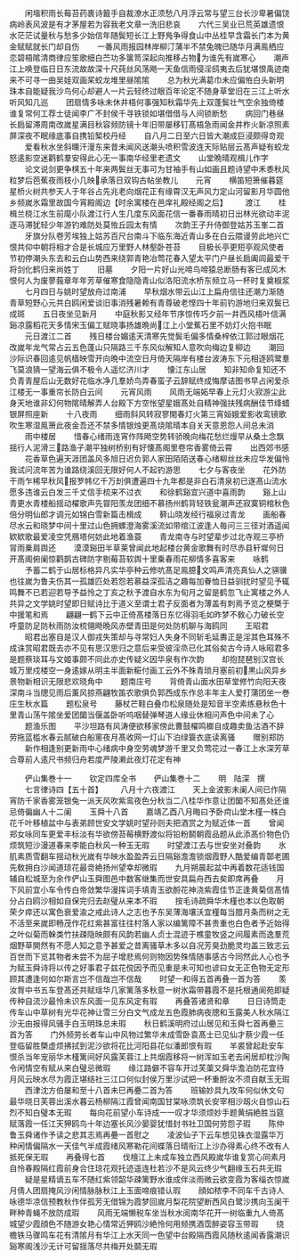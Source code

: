 <!-- { "loadSidebar": true } -->
　　闲堦积雨长莓苔药裹诗籖手自裁潦水正须愁八月浮云常与望三台长沙卑暑偏饶病岭表风波是有才茅屋若为容我老文章一洗旧悲哀
　　六代三吴业已荒英雄遗恨水茫茫试量秋与愁多少始信年随鬓短长江上野鳬争得食山中丛桂早含霜长门本为黄金赋赋就长门却自伤
　　一番风雨报园林岸柳汀蒲半不禁兔魄已随华月满鳯栖应恋碧梧隂清商律应笙歌细白苎功多箧笥深起向推移占物为谁先有嵗寒心
　　潮声江上唤登临日日东流故故深十尺莼丝风荡飏一天鱼信雨侵淫鸱夷去后犹堪恨禹迹南来不可寻一曲吴娃双画桨蛟龙堆里昼隂隂
　　总为秋光满葛巾未应偏恠白头新明珠本自能疑我沙鸟何心却避人一片云轻终过眼百年论定不随身草堂旧在三江上听水听风知几巡
　　团扇情多咏未休井梧何事强知秋霜华先上双蓬鬓壮气空余独倚楼谁复常何工荐士徒闻李广不封侯千寻铁锁如堪借借与人间锁断愁
　　病回门巷昼长扃留滞周南改嵗星满目秋容频防镜十年旧带屡移钉髙梧急雨闻金井柞火新凉照素屏深夜不眠缘底事自携铅椠校丹经
　　自八月二日至六日皆大潮成巨浸颇得竒观
　　爱看秋水坐斜曛汗漫东来昔未闻风送潮头喷积雪波连天际贴层云髙声疑有蛟龙怒逺影空迷鹳鹤羣安得此心无一事南华经里老遗文
　　山堂晩晴观楫儿作字
　　论文说剑更争棋五十年来两鬓丝无事可为甘袖手有山如画且题诗望中禾黍秋风粒梦后芭蕉夜雨枝小几映承落日双钩古帖坐教儿
　　元宵
　　横笛短箫催暮筵星桥火树共参天人于年谷占先兆老向烟花正有缘霄汉无声风力定山河留影月华圆他乡频嵗氷霜里故国今宵殿阁边【时余寓楼在邑庠礼殿经阁之后】
　　渡江
　　桂楫兰桡江水生前麾小队渡江行人生几度东风面花信一番春雨晴初日出林光欲动丰泥逐马滞犹轻少年游钓难防处莫恠丘园太有情
　　次韵王子升侍御登姑苏玉峯二首
　　牙旗分队卷芳埃独上姑苏百尺台南斗下临东海近青山多在白云隈谩劳此地兴亡恨共仰中朝将相才合是长城应万里野人林壑卧苍苔
　　目极长亭更短亭观风使者节初停潮头东去和云白山势西来绕郭青艳冶莺花春入望太平门户昼长扃阖闾最爱干将剑化鹤归来尚姓丁
　　旧墓
　　夕阳一片好山光啼鸟啼猿总断肠有客已成风木恨何人为废蓼莪章年年芳草催寒食隐隐青山似洛阳流水桥东频立马一杯时复奠椒浆
　　七月四日与姚时望放舟过南浦
　　早秋烟水带云山江上扁舟信往还潮力渐随青草短野心元共白鸥闲爱谈旧事消残暑赖有青尊破老悭四十年前钓游地归来双鬓已成斑
　　五日夜坐见新月
　　中庭秋影又经年节序惊传巧夕前一井西风梧叶信满谿凉露稻花天多情宋玉偏工赋晓事扬雄晩尚江上小堂蕉石里不妨灯火抱书眠
　　元日渡江二首
　　残日楼台媚逺天清寒先觉鬓毛偏多情桑梓依江郭过眼烟花改嵗年龙气常占云五色蓬山只隔路三千东风似解知人意吹向梅边复柳边
　　潮回沙际识春回逺见帆樯映雪开向晩中流空日月倚天隔岸有楼台波涛东下元相逐鸥鹭羣飞莫浪猜一望海云俱不极令人遥忆济川才
　　懐江东山居
　　知非知命复知还不负青青屋后山无数好花临水净几羣娇鸟弄春蛮子云辞赋终成悔摩诘图书早占闲爱杀江楼无一事重帘长防白云间
　　元宵风雨
　　风雨无端妬早春上元灯火寂游尘此身天地谁非幻何物隂晴解弄人台殿下方空怅望星娥髙处自精神强扶残病酬佳节绛蜡银屏照座新
　　十八夜雨
　　细雨斜风转寂寥閙春灯火第三宵姮娥爱影收鸾镜歌吹生寒湿鳯箫此夜金吾还不禁多情银烛更髙烧隂晴本自关天意恩怨人间总未消
　　雨中楼居
　　惜春心绪雨连宵作阵飏空势转骄晚向梅花愁烂熳早从桑土念飘揺行人泥滑三路渔子潮平独树桥别有好懐髙阁里卷帘香雾倚云霄
　　出西郊书感
　　花香草色遍天涯团盖风多旭日迟负郭人家田陌陌送春心绪柳丝丝未应华发偏怜我试问流年苦为谁路绕溪回无限好何人不起钓游思
　　七夕与客夜坐
　　花外防干雨乍稀早秋风报罗帏亿千万刦俱遭遍四十九年都是非白石清泉初已遂髙山流水愿多违谁云白发三千丈信手梳来不过衣
　　和徐鹤谿宜兴道中喜雨韵
　　谿上山青更水青楼船揺动櫂歌声先甞阳羡龙团细不慕扬州鹤背轻铁瓮潮声还寂寞铜棺秋色倍分明仙郎才调元如锦白雪新篇击楫成
　　簳山晓发经行福泉过青龙
　　画船春尽水云和晓梦中间十里过山色拥螺澄海雾溪流如带绾江波逢人毎问三三径对酒遥闻欵欵歌最爱凌空凭鴈塔何妨此地着渔蓑
　　青龙南寺与时望辈步过北寺观三亭桥冐雨乗肩舆还
　　漠漠谿田半草莱曾闻此地起楼台黄金歌舞有时尽赤县轩墀何日开髙阁俯阑惊鹳鹊古碑防字剔莓苔软舆十里乗春雨花柳情多喜客来
　　咏鹤
　　予蓄二鹤于山居标格异凡实华亭种云修吭髙足鳯臆文鸣声清亮真仙人之骐骥也往嵗为鲁夫伤其一孤雄匹处若怨若慕益深孤洁之趣每加眷恤日益驯扰时望见予辄鸣舞不已若迎若导予益怜之丁亥之秋予渡自水东为旬月之留是鹤忽飞止寓楼之外人共异之文学姚时望即日赋诗比于道义至谓士君子反面者为薄盖有刺焉予览之梗槩于中援笔和焉
　　翩翩一鹤下云中正倚髙楼落日东忆得羽毛如昨梦不敎心力破长空呼童防足防秋雨防汝梳翎飏晩风赤壁青田是何处防机聊与海鸥同
　　王昭君
　　昭君出塞自是汉人御戎失策却与寻常妇人失身不同斩毛延夀正是淫其色耳殊不成诛赏昭君既去亦不见有思汉思归之意后来受彼淫烝已化其俗矣古今诗人咏昭君多是题蔡琰耳与文姬事颇不同此亦史传疑义因华泉有作次韵
　　却抱琵琶别汉宫长城万里戍楼空一身逺嫁从明主半面新糚付画工云外不殊青琐月塞前初黒山风异乡景物新相识无限悲欢晓角中
　　题南庄号
　　背倚青山面水田草堂修竹向阳天夜深南斗当牕见雨后薰风掠燕翩牧笛农歌俱负郭西成东作总丰年主人爱打蒲团坐一巻庄生秋水篇
　　题松泉号
　　藤杖芒鞋白叠巾松泉随处是知音半空素练悬秋色十里青山荡午隂坐爱团圞当偃盖卧听呜咽替弹琴道人缘业休相问声色中间未了心
　　题渔乐图
　　平沙坦路有风涛便欲移家傍此曹鼓櫂鸣榔自成趣卖鱼沽酒不辞劳拖蓝槛水春云腻破白船窻夜月髙收网一灯山下泊绿簑衣底读离骚
　　赠别郑防
　　新作相逢别更新雨中心绪病中身空劳魂梦游千里又负莺花过一春江上水深芳草合尊前人逺尺书频归舟若度严陵濑此夜灯花定有神









　　俨山集巻十一
　　钦定四库全书
　　俨山集巻十二
　　明　陆深　撰
　　七言律诗四【五十首】
　　八月十六夜渡江
　　天上金波影未阑人间已作隔宵防千家香雾笼银兔一派天风吹紫鸾夜色分秋当二八桂华作意让团圞不知髙处还谁忌倚徧幽人十二阑
　　玉舜十八首
　　嘉靖乙酉八月晦曰予卧疴山堂木槿一株白花千叶移植盆中与表弟顾世安文学姚时望孙则夫把酒赏之为赋近体一首
　　曾闻郑女咏同车更爱丰标淡有华欲傍苔莓横野渡似将铅粉鬬朝霞品题从此添髙价物色仍烦筑短沙漫道春来李能白秋风一种玉无瑕
　　时望渡江去与世安坐对叠韵
　　氷肌素质雪翻车揺动秋光嵗有华映水盈盈弄云日隔谿澹澹锁烟霞野人酷爱编青鄣老圃先敎拥白沙闻道琼花最竒絶扬州望幸却微瑕
　　九月朔晨起盆中再着数花适钱国辅自松城至为余作俨山玉舜图邑中数客继集而世安具扁舟西去矣即席再叠
　　月下风前宜小车令传白帝敛繁华漫挥词手填青玉欲酹花神浇紫霞佳节正逢黄菊信髙情分占白鸥沙相如自保完归去赵璧从来本不瑕
　　按毛诗疏舜华木槿也本以色取朝荣夕瘁还以寓色衰爱渝之戒此诗人之志也予东吴薄海壤沃宜槿每当腊月条而树之无不活至来嵗即畅茂作花红紫甚富往往村落人家以编篱障不甚贵重也白色者予近始得之叶似菊而榦类竹扶疎隐映颇有风韵若幽人贞士混迹于樵童牧竖之间履素而逸羣荒烟野草閴然有不愿人知之意予甚爱之昔离骚草木多以自况芳臭劲脆灵均盖三致志云百世而下览其物者未尝不为屈子增悲焉何则物因势殊情随事感古今同然此人心也予为赋玉舜诗将以传之好事君子兹花傥因予而见重是未可知也谚曰女无正色物无定形顾其遭逢何如尔斯言岂不信哉岂不信哉
　　时望一和得五首再叠一首为答
　　羡汝胷中书五车登髙还共赋瑶华几家篱落多秋意一树氷霜带暮霞不是托根通阆苑即疑传种自流沙最怜未识东风面一见东风定有瑕
　　再叠答诸贤和章
　　日日诗筒走传车山中草树有光华花神让雪三分白文气成龙五色霞肺病夜牕和玉露美人秋水隔江沙无由报得风骚手白玉明珠总未瑕
　　秋日鹤溪明府过山居见和玉舜七首再疉三首为答
　　门外频劳长者车山中风物过繁华未成雪卧袁髙士已见仙才蔡少霞一任登临留胜槩虚烦拂拭到泥沙欲将花比河阳县花似潘郎恨有瑕
　　羊裘曾起赴安车恨杀当年宠丽华木槿篱间好风露芙蓉江上共烟霞移将一树浑如玉老去闲居却枕沙陶令闲情空有赋从来白璧忌微瑕
　　缘江路僻不容车开过芙蕖又舜华澹泊防花宜待月风云映水尽为霞正堪结社三江口何似封侯万里沙试把一杯重酹汝不须自献玉无瑕
　　西津沈方伯屡和至十八首未巳再疉二首为答
　　班输妙具九攻车何似休文句最华晓日芙蓉出溪水暮云杨柳隔江霞曾闻南国甘棠咏须筑长安宰相沙刼火自惊山石烈不知白璧本无瑕
　　每向花前望小车诗成一一叹才华须烦妙手题黄绢絶胜当筵赋落霞一任江天狎鸥鸟十年边塞长风沙晏婴犹惜封书社卫国何劳怨子瑕
　　陈仲鲁玉舜诸作予读之悲其志焉再疉一首慰之
　　凌波仙子下云车想见铢衣湿露华万种闲情偏隔水一天佳气半成霞绪风寒勒花间蝶落日晴衔江上沙办得素心终不改有人抵死保无瑕
　　再叠得七首
　　伐檀江上未成车独立西风殿嵗华谁复赏心同素月自怜春殿隔红霞前身合住琼花观托迹遥连杜若沙不是风云终少气翻缘玉石共无瑕
　　疑是星精谪五车不随红紫领韶华疎篱野水谁成伴淡雨微云欲变霞为客缁衣惊嵗月倩人团扇掩风沙闲情脉脉秋江上玉面啼痕错认瑕
　　顔如秾李不同车千古诗人咏德华凉信预教秋作伴孤芳无借锦为霞梦回嵗月梨花院望断西风白鹭沙携向玉阑干畔种青蝇不放防成瑕
　　风雨无端懒税车坐当秋水阅南华花开一树临重九人倚髙城望少霞顔色不随游女艳心情常近狎鸥沙絶怜何用频携酒霑醉姿容玉带瑕
　　绕檐铁马骤鸣车花有清隂月有华江上水天同一色望中台殿隔西霞风随秋逺闻香露潮识谿寒阁浅沙无计可留揺落尽共梅开处鬬无瑕
